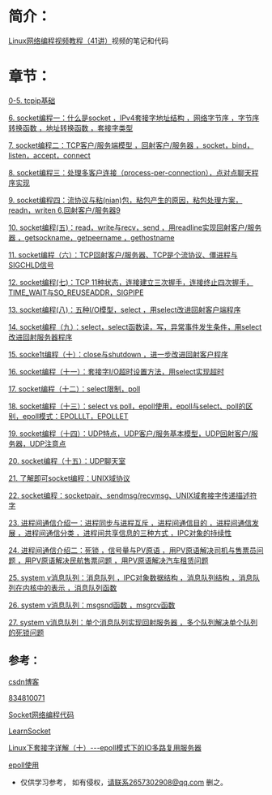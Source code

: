 # 简介：

[Linux网络编程视频教程（41讲）](https://www.bilibili.com/video/BV1eb411F74G?p=1&vd_source=9851bd0835747a55fe320a437e4fd0a9)视频的笔记和代码







# 章节：

[0-5. tcpip基础](https://github.com/sansuitaibai/CS/tree/main/Linux%20%E7%BD%91%E7%BB%9C%E7%BC%96%E7%A8%8B/0-5.%20tcpip%E5%9F%BA%E7%A1%80)

[6. socket编程一：什么是socket ，IPv4套接字地址结构 ，网络字节序 ，字节序转换函数 ，地址转换函数 ，套接字类型](https://github.com/sansuitaibai/CS/tree/main/Linux%20%E7%BD%91%E7%BB%9C%E7%BC%96%E7%A8%8B/6)

[7. socket编程二：TCP客户/服务端模型 ，回射客户/服务器 ，socket，bind，listen，accept，connect](https://github.com/sansuitaibai/CS/tree/main/Linux%20%E7%BD%91%E7%BB%9C%E7%BC%96%E7%A8%8B/7)

[8. socket编程三：处理多客户连接（process-per-connection），点对点聊天程序实现](https://github.com/sansuitaibai/CS/tree/main/Linux%20%E7%BD%91%E7%BB%9C%E7%BC%96%E7%A8%8B/8)

[9. socket编程四：流协议与粘(nian)包，粘包产生的原因，粘包处理方案，readn，writen 6.回射客户/服务器9](https://github.com/sansuitaibai/CS/tree/main/Linux%20%E7%BD%91%E7%BB%9C%E7%BC%96%E7%A8%8B/9)

[10. socket编程(五)：read，write与recv，send ，用readline实现回射客户/服务器 ，getsockname，getpeername ，gethostname](https://github.com/sansuitaibai/CS/tree/main/Linux%20%E7%BD%91%E7%BB%9C%E7%BC%96%E7%A8%8B/10)

[11. socket编程（六）：TCP回射客户/服务器、TCP是个流协议、僵进程与SIGCHLD信号](https://github.com/sansuitaibai/CS/tree/main/Linux%20%E7%BD%91%E7%BB%9C%E7%BC%96%E7%A8%8B/11)

[12. socket编程(七)：TCP 11种状态，连接建立三次握手，连接终止四次握手，TIME_WAIT与SO_REUSEADDR，SIGPIPE](https://github.com/sansuitaibai/CS/tree/main/Linux%20%E7%BD%91%E7%BB%9C%E7%BC%96%E7%A8%8B/12)

[13. socket编程(八)：五种I/O模型，select ，用select改进回射客户端程序](https://github.com/sansuitaibai/CS/tree/main/Linux%20%E7%BD%91%E7%BB%9C%E7%BC%96%E7%A8%8B/13)

[14. socket编程（九）：select，select函数读，写，异常事件发生条件，用select改进回射服务器程序](https://github.com/sansuitaibai/CS/tree/main/Linux%20%E7%BD%91%E7%BB%9C%E7%BC%96%E7%A8%8B/14)

[15. socke1t编程（十）：close与shutdown ，进一步改进回射客户程序](https://github.com/sansuitaibai/CS/tree/main/Linux%20%E7%BD%91%E7%BB%9C%E7%BC%96%E7%A8%8B/15)

[16. socket编程（十一）：套接字I/O超时设置方法，用select实现超时](https://github.com/sansuitaibai/CS/tree/main/Linux%20%E7%BD%91%E7%BB%9C%E7%BC%96%E7%A8%8B/16)

[17. socket编程（十二）：select限制，poll](https://github.com/sansuitaibai/CS/tree/main/Linux%20%E7%BD%91%E7%BB%9C%E7%BC%96%E7%A8%8B/17)

[18. socket编程（十三）：select vs poll，epoll使用，epoll与select、poll的区别，epoll模式：EPOLLLT，EPOLLET](https://github.com/sansuitaibai/CS/tree/main/Linux%20%E7%BD%91%E7%BB%9C%E7%BC%96%E7%A8%8B/18 )

[19. socket编程（十四）：UDP特点，UDP客户/服务基本模型，UDP回射客户/服务器，UDP注意点](https://github.com/sansuitaibai/CS/tree/main/Linux%20%E7%BD%91%E7%BB%9C%E7%BC%96%E7%A8%8B/19)

[20. socket编程（十五）：UDP聊天室](https://github.com/sansuitaibai/CS/tree/main/Linux%20%E7%BD%91%E7%BB%9C%E7%BC%96%E7%A8%8B/20)

[21. 了解即可socket编程：UNIX域协议](https://github.com/sansuitaibai/CS/tree/main/Linux%20%E7%BD%91%E7%BB%9C%E7%BC%96%E7%A8%8B/21)

[22. socket编程：socketpair、sendmsg/recvmsg、UNIX域套接字传递描述符字](https://github.com/sansuitaibai/CS/tree/main/Linux%20%E7%BD%91%E7%BB%9C%E7%BC%96%E7%A8%8B/22)

[23. 进程间通信介绍一：进程同步与进程互斥 ，进程间通信目的 ，进程间通信发展 ，进程间通信分类 ，进程间共享信息的三种方式 ，IPC对象的持续性]()

[24. 进程间通信介绍二：死锁 ，信号量与PV原语 ，用PV原语解决司机与售票员问题 ，用PV原语解决民航售票问题 ，用PV原语解决汽车租赁问题]()

[25. system v消息队列：消息队列 ，IPC对象数据结构 ，消息队列结构 ，消息队列在内核中的表示 ，消息队列函数]()

[26. system v消息队列：msgsnd函数 ，msgrcv函数]()

[27. system v消息队列：单个消息队列实现回射服务器 ，多个队列解决单个队列的死锁问题]()

## 参考：

[csdn博客](https://jiwangreal.blog.csdn.net/article/details/105882800)

[834810071](https://github.com/834810071/NetworkProgramming)

[Socket网络编程代码](https://github.com/Freyafya/TCP-IP_Socket/blob/master/Socket%E7%BD%91%E7%BB%9C%E7%BC%96%E7%A8%8B.md)

[LearnSocket](https://github.com/Zack-RT/LearnSocket)

[Linux下套接字详解（十）---epoll模式下的IO多路复用服务器](https://kernel.blog.csdn.net/article/details/50979090)

[epoll使用](https://www.cnblogs.com/haippy/archive/2012/01/09/2317269.html)

* 仅供学习参考， 如有侵权，请联系2657302908@qq.com 删之。



